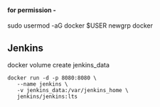 #### for permission -
sudo usermod -aG docker $USER
newgrp docker 


## Jenkins

docker volume create jenkins_data

```
docker run -d -p 8080:8080 \
   --name jenkins \
   -v jenkins_data:/var/jenkins_home \
   jenkins/jenkins:lts
```
